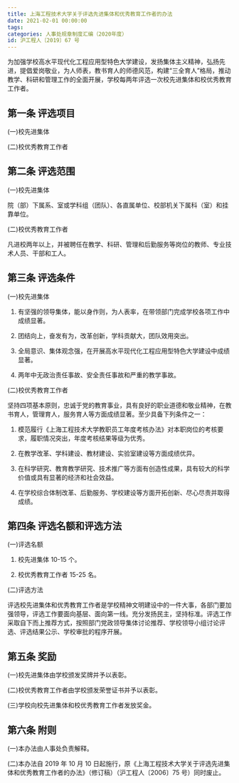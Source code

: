 ```yaml
---
title: 上海工程技术大学关于评选先进集体和优秀教育工作者的办法
date: 2021-02-01 00:00:00
tags: 
categories: 人事处规章制度汇编（2020年度）
id: 沪工程人〔2019〕67 号
---
```


为加强学校高水平现代化工程应用型特色大学建设，发扬集体主义精神，弘扬先进，提倡爱岗敬业，为人师表，教书育人的师德风范，构建“三全育人”格局，推动教学、科研和管理工作的全面开展，学校每两年评选一次校先进集体和校优秀教育工作者。

## 第一条 评选项目

(一)校先进集体

(二)校优秀教育工作者

## 第二条 评选范围

(一)校先进集体

院（部）下属系、室或学科组（团队）、各直属单位、校部机关下属科（室）和挂靠单位。

(二)校优秀教育工作者

凡进校两年以上，并被聘任在教学、科研、管理和后勤服务等岗位的教师、专业技术人员、干部和工人。

## 第三条 评选条件

(一)校先进集体

1. 有坚强的领导集体，能以身作则，为人表率，在带领部门完成学校各项工作中成绩显著。

2. 团结向上，奋发有为，改革创新，学科贡献大，团队效用突出。

3. 全局意识、集体观念强，在开展高水平现代化工程应用型特色大学建设中成绩显著。

4. 两年中无政治责任事故、安全责任事故和严重的教学事故。

(二)校优秀教育工作者

坚持四项基本原则，忠诚于党的教育事业，具有良好的职业道德和敬业精神，在教书育人，管理育人，服务育人等方面成绩显著。至少具备下列条件之一：

1. 模范履行《上海工程技术大学教职员工年度考核办法》对本职岗位的考核要求，履职情况突出，年度考核结果等级为优秀。

2. 在教学改革、学科建设、教材建设、实验室建设等方面成绩优异。

3. 在科学研究、教育教学研究、技术推广等方面有创造性成果，具有较大的科学价值或具有显著的经济和社会效益。

4. 在学校综合体制改革、后勤服务、学校建设等方面开拓创新、尽心尽责并取得成绩。

## 第四条 评选名额和评选方法

(一)评选名额

1. 校先进集体 10-15 个。

2. 校优秀教育工作者 15-25 名。

(二)评选方法

评选校先进集体和优秀教育工作者是学校精神文明建设中的一件大事，各部门要加强领导，评选工作要面向基层、面向第一线。充分发扬民主，坚持标准。评选工作采取自下而上推荐方式，按照部门党政领导集体讨论推荐、学校领导小组讨论评选、评选结果公示、学校审批的程序开展。

## 第五条 奖励

(一)校先进集体由学校颁发奖牌并予以表彰。

(二)校优秀教育工作者由学校颁发荣誉证书并予以表彰。

(三)学校向校先进集体和校优秀教育工作者发放奖金。

## 第六条 附则

(一)本办法由人事处负责解释。

(二)本办法自 2019 年 10 月 10 日起施行，原《上海工程技术大学关于评选先进集体和优秀教育工作者的办法》（修订稿）（沪工程人〔2006〕75 号）同时废止。
